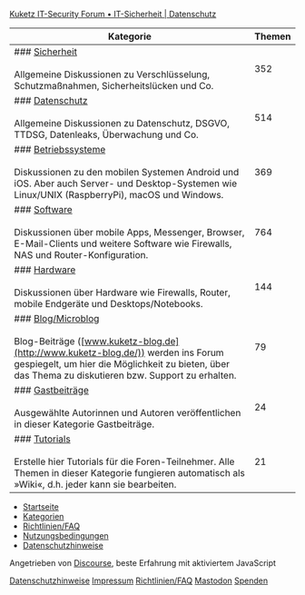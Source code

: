 [Kuketz IT-Security Forum • IT-Sicherheit | Datenschutz](https://forum.kuketz-blog.de/)

| Kategorie | Themen |
| --- | --- |
| ### [Sicherheit](https://forum.kuketz-blog.de/c/sicherheit/5)<br><br>Allgemeine Diskussionen zu Verschlüsselung, Schutzmaßnahmen, Sicherheitslücken und Co. | 352 |
| ### [Datenschutz](https://forum.kuketz-blog.de/c/datenschutz/6)<br><br>Allgemeine Diskussionen zu Datenschutz, DSGVO, TTDSG, Datenleaks, Überwachung und Co. | 514 |
| ### [Betriebssysteme](https://forum.kuketz-blog.de/c/betriebssysteme/7)<br><br>Diskussionen zu den mobilen Systemen Android und iOS. Aber auch Server- und Desktop-Systemen wie Linux/UNIX (RaspberryPi), macOS und Windows. | 369 |
| ### [Software](https://forum.kuketz-blog.de/c/software/10)<br><br>Diskussionen über mobile Apps, Messenger, Browser, E-Mail-Clients und weitere Software wie Firewalls, NAS und Router-Konfiguration. | 764 |
| ### [Hardware](https://forum.kuketz-blog.de/c/hardware/14)<br><br>Diskussionen über Hardware wie Firewalls, Router, mobile Endgeräte und Desktops/Notebooks. | 144 |
| ### [Blog/Microblog](https://forum.kuketz-blog.de/c/blog/15)<br><br>Blog-Beiträge ([www.kuketz-blog.de](http://www.kuketz-blog.de/)) werden ins Forum gespiegelt, um hier die Möglichkeit zu bieten, über das Thema zu diskutieren bzw. Support zu erhalten. | 79  |
| ### [Gastbeiträge](https://forum.kuketz-blog.de/c/gastbeitraege/16)<br><br>Ausgewählte Autorinnen und Autoren veröffentlichen in dieser Kategorie Gastbeiträge. | 24  |
| ### [Tutorials](https://forum.kuketz-blog.de/c/tutorials/4)<br><br>Erstelle hier Tutorials für die Foren-Teilnehmer. Alle Themen in dieser Kategorie fungieren automatisch als »Wiki«, d.h. jeder kann sie bearbeiten. | 21  |

* [Startseite](https://forum.kuketz-blog.de/)
* [Kategorien](https://forum.kuketz-blog.de/categories)
* [Richtlinien/FAQ](https://forum.kuketz-blog.de/guidelines)
* [Nutzungsbedingungen](https://forum.kuketz-blog.de/tos)
* [Datenschutzhinweise](https://forum.kuketz-blog.de/privacy)

Angetrieben von [Discourse](https://www.discourse.org/), beste Erfahrung mit aktiviertem JavaScript

[Datenschutzhinweise](https://www.kuketz-forum.de/privacy) [Impressum](https://www.kuketz-blog.de/impressum/) [Richtlinien/FAQ](https://www.kuketz-forum.de/faq) [Mastodon](https://social.tchncs.de/@kuketzblog) [Spenden](https://www.kuketz-blog.de/unterstuetzen/)